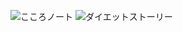 ![こころノート](https://github.com/user-attachments/assets/84bad1e6-4bc6-47a4-aad1-c5b12cf35cc2)
![ダイエットストーリー](https://github.com/user-attachments/assets/cc5fad8f-f55d-41e3-a185-479f21cfdd1b)
